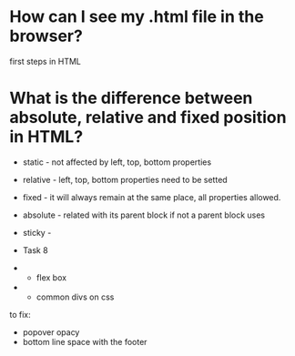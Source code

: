 # How can I see my .html file in the browser?
first steps in HTML
# <element attribute="valie"></element>
# What is the difference between absolute, relative and fixed position in HTML?
* static - not affected by left, top, bottom properties
* relative - left, top, bottom properties need to be setted
* fixed - it will always remain at the same place, all properties allowed.
* absolute - related with its parent block if not a parent block uses 
* sticky -

* Task 8
* * flex box
* * common divs on css

to fix:
- popover opacy
- bottom line space with the footer
